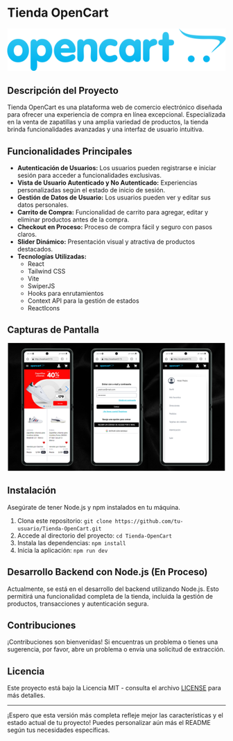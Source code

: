 # Tienda OpenCart

![Tienda OpenCart Logo](./src//assets//img//opencartlogo.svg)

## Descripción del Proyecto

Tienda OpenCart es una plataforma web de comercio electrónico diseñada para ofrecer una experiencia de compra en línea excepcional. Especializada en la venta de zapatillas y una amplia variedad de productos, la tienda brinda funcionalidades avanzadas y una interfaz de usuario intuitiva.

## Funcionalidades Principales

- **Autenticación de Usuarios:** Los usuarios pueden registrarse e iniciar sesión para acceder a funcionalidades exclusivas.
- **Vista de Usuario Autenticado y No Autenticado:** Experiencias personalizadas según el estado de inicio de sesión.
- **Gestión de Datos de Usuario:** Los usuarios pueden ver y editar sus datos personales.
- **Carrito de Compra:** Funcionalidad de carrito para agregar, editar y eliminar productos antes de la compra.
- **Checkout en Proceso:** Proceso de compra fácil y seguro con pasos claros.
- **Slider Dinámico:** Presentación visual y atractiva de productos destacados.
- **Tecnologías Utilizadas:**
  - React
  - Tailwind CSS
  - Vite
  - SwiperJS
  - Hooks para enrutamientos
  - Context API para la gestión de estados
  - ReactIcons 

## Capturas de Pantalla

![Capturas](./src/assets/Captura%20Github/captura.svg)

## Instalación

Asegúrate de tener Node.js y npm instalados en tu máquina.

1. Clona este repositorio: `git clone https://github.com/tu-usuario/Tienda-OpenCart.git`
2. Accede al directorio del proyecto: `cd Tienda-OpenCart`
3. Instala las dependencias: `npm install`
4. Inicia la aplicación: `npm run dev`

## Desarrollo Backend con Node.js (En Proceso)

Actualmente, se está en el desarrollo del backend utilizando Node.js. Esto permitirá una funcionalidad completa de la tienda, incluida la gestión de productos, transacciones y autenticación segura.

## Contribuciones

¡Contribuciones son bienvenidas! Si encuentras un problema o tienes una sugerencia, por favor, abre un problema o envía una solicitud de extracción.

## Licencia

Este proyecto está bajo la Licencia MIT - consulta el archivo [LICENSE](LICENSE) para más detalles.

---

¡Espero que esta versión más completa refleje mejor las características y el estado actual de tu proyecto! Puedes personalizar aún más el README según tus necesidades específicas.
